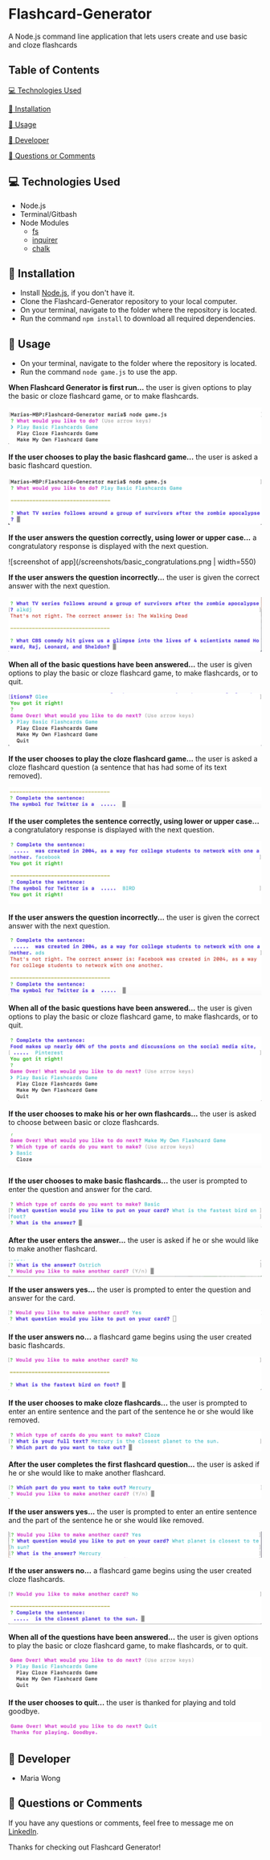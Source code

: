 
# Flashcard-Generator

A Node.js command line application that lets users create and use basic and cloze flashcards

 
## Table of Contents

[:computer:  Technologies Used](#technologies-used)

[:dvd:  Installation](#installation)

[:crystal_ball:  Usage](#usage)

[:bust_in_silhouette:  Developer](#developer)

[:email:  Questions or Comments](#questions-or-comments)


## <a name="technologies-used"></a> :computer: Technologies Used 

* Node.js
* Terminal/Gitbash
* Node Modules
	* [fs](https://www.npmjs.com/package/file-system) 
	* [inquirer](https://www.npmjs.com/package/inquirer) 
	* [chalk](https://www.npmjs.com/package/chalk)
	

## <a name="installation"></a> :dvd: Installation 

* Install [Node.js](https://nodejs.org/en/download/), if you don't have it.
* Clone the Flashcard-Generator repository to your local computer.
* On your terminal, navigate to the folder where the repository is located.
* Run the command `npm install` to download all required dependencies.


## <a name="usage"></a> :crystal_ball: Usage 

* On your terminal, navigate to the folder where the repository is located.
* Run the command `node game.js` to use the app.


**When Flashcard Generator is first run...**
the user is given options to play the basic or cloze flashcard game, or to make flashcards.

![screenshot of app](/screenshots/start.png)


**If the user chooses to play the basic flashcard game...**
the user is asked a basic flashcard question.

![screenshot of app](/screenshots/basic.png)


**If the user answers the question correctly, using lower or upper case...**
a congratulatory response is displayed with the next question.

![screenshot of app](/screenshots/basic_congratulations.png | width=550)


**If the user answers the question incorrectly...**
the user is given the correct answer with the next question.

![screenshot of app](/screenshots/basic_next_question.png)


**When all of the basic questions have been answered...**
the user is given options to play the basic or cloze flashcard game, to make flashcards, or to quit.

![screenshot of app](/screenshots/basic_options.png)


**If the user chooses to play the cloze flashcard game...**
the user is asked a cloze flashcard question (a sentence that has had some of its text removed).

![screenshot of app](/screenshots/cloze.png)


**If the user completes the sentence correctly, using lower or upper case...**
a congratulatory response is displayed with the next question.

![screenshot of app](/screenshots/test.png)


**If the user answers the question incorrectly...**
the user is given the correct answer with the next question.

![screenshot of app](/screenshots/cloze_next_question.png)


**When all of the basic questions have been answered...**
the user is given options to play the basic or cloze flashcard game, to make flashcards, or to quit.

![screenshot of app](/screenshots/cloze_options.png)


**If the user chooses to make his or her own flashcards...**
the user is asked to choose between basic or cloze flashcards.

![screenshot of app](/screenshots/card_choices.png)


**If the user chooses to make basic flashcards...**
the user is prompted to enter the question and answer for the card.

![screenshot of app](/screenshots/make_basic.png)


**After the user enters the answer...**
the user is asked if he or she would like to make another flashcard.

![screenshot of app](/screenshots/yes_no.png)


**If the user answers yes...**
the user is prompted to enter the question and answer for the card.

![screenshot of app](/screenshots/yes.png)


**If the user answers no...**
a flashcard game begins using the user created basic flashcards.

![screenshot of app](/screenshots/no.png)


**If the user chooses to make cloze flashcards...**
the user is prompted to enter an entire sentence and the part of the sentence he or she would like removed.

![screenshot of app](/screenshots/make_cloze.png)


**After the user completes the first flashcard question...**
the user is asked if he or she would like to make another flashcard.

![screenshot of app](/screenshots/yes_no_cloze.png)


**If the user answers yes...**
the user is prompted to enter an entire sentence and the part of the sentence he or she would like removed.

![screenshot of app](/screenshots/yes_cloze.png)


**If the user answers no...**
a flashcard game begins using the user created cloze flashcards.

![screenshot of app](/screenshots/no_cloze.png)


**When all of the questions have been answered...**
the user is given options to play the basic or cloze flashcard game, to make flashcards, or to quit.

![screenshot of app](/screenshots/end_questions.png)


**If the user chooses to quit...**
the user is thanked for playing and told goodbye.

![screenshot of app](/screenshots/quit.png)


## <a name="developer"></a> :bust_in_silhouette: Developer

* Maria Wong 


## <a name="questions-or-comments"></a> :email: Questions or Comments 

If you have any questions or comments, feel free to message me on [LinkedIn](https://www.linkedin.com/in/maria-wong/).

Thanks for checking out Flashcard Generator!
